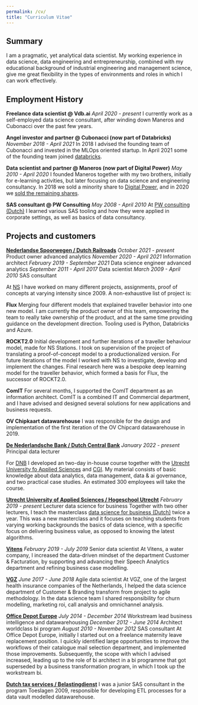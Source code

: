 ```yaml
---
permalink: /cv/
title: "Curriculum Vitae"
---
```

## Summary
I am a pragmatic, yet analytical data scientist. My working experience in data science, data engineering and entrepreneurship, combined with my educational background of industrial engineering and management science, give me great flexibility in the types of environments and roles in which I can work effectively.

## Employment History

**Freelance data scientist @ Vdb.ai**
_April 2020 - present_
I currently work as a self-employed data science consultant, after winding down Maneros and Cubonacci over the past few years.

**Angel investor and partner @ Cubonacci (now part of Databricks)**
_November 2018 - April 2021_
In 2018 I advised the founding team of Cubonacci and invested in the MLOps oriented startup. In April 2021 some of the founding team joined [databricks](https://databricks.com/blog/2021/07/02/a-shared-vision-for-data-teams-why-cubonacci-joined-databricks.html).

**Data scientist and partner @ Maneros (now part of Digital Power)**
_May 2010 - April 2020_
I founded Maneros together with my two brothers, initially for e-learning activities, but later focusing on data science and engineering consultancy. In 2018 we sold a minority share to [Digital Power](https://digital-power.com/en), and in 2020 we [sold the remaining shares](https://digital-power.com/maneros).

**SAS consultant @ PW Consulting**
_May 2008 - April 2010_
At [PW consulting (Dutch)](https://www.pwconsulting.nl) I learned various SAS tooling and how they were applied in corporate settings, as well as basics of data consultancy.

## Projects and customers

**[Nederlandse Spoorwegen / Dutch Railroads](https://www.ns.nl/en)**
_October 2021 - present_ Product owner advanced analytics
_November 2020 - April 2021_ Information architect
_February 2019 - September 2021_ Data science engineer advanced analytics
_September 2011 - April 2017_ Data scientist
_March 2009 - April 2010_ SAS consultant

At [NS](https://www.ns.nl/en) I have worked on many different projects, assignments, proof of concepts at varying intensity since 2009. A non-exhaustive list of project is:

**Flux**
Merging four different models that explained traveller behavior into one new model. I am currently the product owner of this team, empowering the team to really take ownership of the product, and at the same time providing guidance on the development direction. Tooling used is Python, Databricks and Azure.

**ROCKT2.0**
Initial development and further iterations of a traveller behaviour model, made for NS Stations. I took on supervision of the project of translating a proof-of-concept model to a productionalized version. For future iterations of the model I worked with NS to investigate, develop and implement the changes. Final research here was a bespoke deep learning model for the traveller behavior, which formed a basis for Flux, the successor of ROCKT2.0.

**ComIT**
For several months, I supported the ComIT department as an information architect. ComIT is a combined IT and Commercial department, and I have advised and designed several solutions for new applications and business requests.

**OV Chipkaart datawarehouse**
I was responsible for the design and implementation of the first iteration of the OV Chipcard datawarehouse in 2019.

**[De Nederlandsche Bank / Dutch Central Bank](https://www.dnb.nl/en/)**
_January 2022 - present_ Principal data lecturer

For [DNB](https://www.dnb.nl/en/) I developed an two-day in-house course together with the [Utrecht University fo Applied Sciences](https://www.internationalhu.com) and [CGI](https://www.cgi.com/en). My material consists of basic knowledge about data analytics, data management, data & ai governance, and two practical case studies. An estimated 300 employees will take the course.

**[Utrecht University of Applied Sciences / Hogeschool Utrecht](https://www.internatonalhu.com)**
_February 2019 - present_ Lecturer data science for business
Together with two other lecturers, I teach the masterclass [data science for business (Dutch)](https://www.hu.nl/deeltijd-opleidingen/data-science-for-business) twice a year. This was a new masterclass and it focuses on teaching students from varying working backgrounds the basics of data science, with a specific focus on delivering business value, as opposed to knowing the latest algorithms.

**[Vitens](https://www.vitens.nl/)**
_February 2019 - July 2019_ Senior data scientist
At Vitens, a water company, I increased the data-driven mindset of the department Customer & Facturation, by supporting and advancing their Speech Analytics department and refining business case modelling.

**[VGZ](https://www.vgz.nl/english)**
_June 2017 - June 2018_ Agile data scientist
At VGZ, one of the largest health insurance companies of the Netherlands, I helped the data science department of Customer & Branding transform from project to agile methodology. In the data science team I shared responsibility for churn modelling, marketing roi, call analysis and omnichannel analysis.

**[Office Depot Europe](https://www.officedepot.eu)**
_July 2014 - December 2014_ Workstream lead business intelligence and datawarehousing
_December 2012 - June 2014_ Architect worldclass bi program
_August 2010 - November 2012_ SAS consultant
At Office Depot Europe, initially I started out on a freelance maternity leave replacement position. I quickly identified large opportunities to improve the workflows of their catalogue mail selection department, and implemented those improvements. Subsequently, the scope with which I advised increased, leading up to the role of bi architect in a bi programme that got superseded by a business transformation program, in which I took up the workstream bi.

**[Dutch tax services / Belastingdienst](https://www.belastingdienst.nl/wps/wcm/connect/en/individuals/individuals)**
I was a junior SAS consultant in the program Toeslagen 2009, responsible for developing ETL processes for a data vault modelled datawarehouse.
